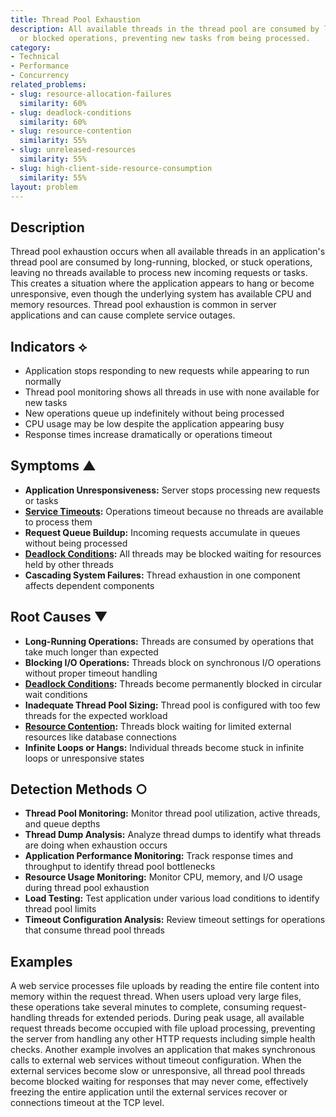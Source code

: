 ```yaml
---
title: Thread Pool Exhaustion
description: All available threads in the thread pool are consumed by long-running
  or blocked operations, preventing new tasks from being processed.
category:
- Technical
- Performance
- Concurrency
related_problems:
- slug: resource-allocation-failures
  similarity: 60%
- slug: deadlock-conditions
  similarity: 60%
- slug: resource-contention
  similarity: 55%
- slug: unreleased-resources
  similarity: 55%
- slug: high-client-side-resource-consumption
  similarity: 55%
layout: problem
---
```


## Description

Thread pool exhaustion occurs when all available threads in an application's thread pool are consumed by long-running, blocked, or stuck operations, leaving no threads available to process new incoming requests or tasks. This creates a situation where the application appears to hang or become unresponsive, even though the underlying system has available CPU and memory resources. Thread pool exhaustion is common in server applications and can cause complete service outages.

## Indicators ⟡

- Application stops responding to new requests while appearing to run normally
- Thread pool monitoring shows all threads in use with none available for new tasks
- New operations queue up indefinitely without being processed
- CPU usage may be low despite the application appearing busy
- Response times increase dramatically or operations timeout

## Symptoms ▲

- **Application Unresponsiveness:** Server stops processing new requests or tasks
- **[Service Timeouts](service-timeouts.md):** Operations timeout because no threads are available to process them
- **Request Queue Buildup:** Incoming requests accumulate in queues without being processed
- **[Deadlock Conditions](deadlock-conditions.md):** All threads may be blocked waiting for resources held by other threads
- **Cascading System Failures:** Thread exhaustion in one component affects dependent components

## Root Causes ▼

- **Long-Running Operations:** Threads are consumed by operations that take much longer than expected
- **Blocking I/O Operations:** Threads block on synchronous I/O operations without proper timeout handling
- **[Deadlock Conditions](deadlock-conditions.md):** Threads become permanently blocked in circular wait conditions
- **Inadequate Thread Pool Sizing:** Thread pool is configured with too few threads for the expected workload
- **[Resource Contention](resource-contention.md):** Threads block waiting for limited external resources like database connections
- **Infinite Loops or Hangs:** Individual threads become stuck in infinite loops or unresponsive states

## Detection Methods ○

- **Thread Pool Monitoring:** Monitor thread pool utilization, active threads, and queue depths
- **Thread Dump Analysis:** Analyze thread dumps to identify what threads are doing when exhaustion occurs
- **Application Performance Monitoring:** Track response times and throughput to identify thread pool bottlenecks
- **Resource Usage Monitoring:** Monitor CPU, memory, and I/O usage during thread pool exhaustion
- **Load Testing:** Test application under various load conditions to identify thread pool limits
- **Timeout Configuration Analysis:** Review timeout settings for operations that consume thread pool threads

## Examples

A web service processes file uploads by reading the entire file content into memory within the request thread. When users upload very large files, these operations take several minutes to complete, consuming request-handling threads for extended periods. During peak usage, all available request threads become occupied with file upload processing, preventing the server from handling any other HTTP requests including simple health checks. Another example involves an application that makes synchronous calls to external web services without timeout configuration. When the external services become slow or unresponsive, all thread pool threads become blocked waiting for responses that may never come, effectively freezing the entire application until the external services recover or connections timeout at the TCP level.